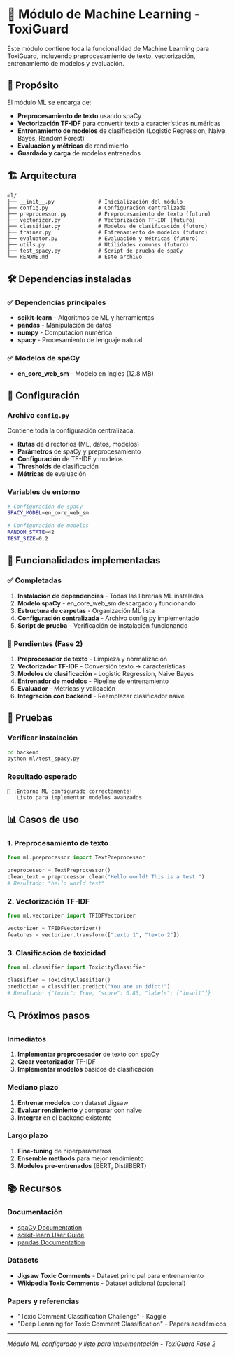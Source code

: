 # 🤖 Módulo de Machine Learning - ToxiGuard

Este módulo contiene toda la funcionalidad de Machine Learning para ToxiGuard, incluyendo preprocesamiento de texto, vectorización, entrenamiento de modelos y evaluación.

## 🎯 Propósito

El módulo ML se encarga de:

- **Preprocesamiento de texto** usando spaCy
- **Vectorización TF-IDF** para convertir texto a características numéricas
- **Entrenamiento de modelos** de clasificación (Logistic Regression, Naive Bayes, Random Forest)
- **Evaluación y métricas** de rendimiento
- **Guardado y carga** de modelos entrenados

## 🏗 Arquitectura

```
ml/
├── __init__.py              # Inicialización del módulo
├── config.py                # Configuración centralizada
├── preprocessor.py          # Preprocesamiento de texto (futuro)
├── vectorizer.py            # Vectorización TF-IDF (futuro)
├── classifier.py            # Modelos de clasificación (futuro)
├── trainer.py               # Entrenamiento de modelos (futuro)
├── evaluator.py             # Evaluación y métricas (futuro)
├── utils.py                 # Utilidades comunes (futuro)
├── test_spacy.py            # Script de prueba de spaCy
└── README.md                # Este archivo
```

## 🛠 Dependencias instaladas

### ✅ Dependencias principales

- **scikit-learn** - Algoritmos de ML y herramientas
- **pandas** - Manipulación de datos
- **numpy** - Computación numérica
- **spacy** - Procesamiento de lenguaje natural

### ✅ Modelos de spaCy

- **en_core_web_sm** - Modelo en inglés (12.8 MB)

## 🔧 Configuración

### Archivo `config.py`

Contiene toda la configuración centralizada:

- **Rutas** de directorios (ML, datos, modelos)
- **Parámetros** de spaCy y preprocesamiento
- **Configuración** de TF-IDF y modelos
- **Thresholds** de clasificación
- **Métricas** de evaluación

### Variables de entorno

```bash
# Configuración de spaCy
SPACY_MODEL=en_core_web_sm

# Configuración de modelos
RANDOM_STATE=42
TEST_SIZE=0.2
```

## 🚀 Funcionalidades implementadas

### ✅ Completadas

1. **Instalación de dependencias** - Todas las librerías ML instaladas
2. **Modelo spaCy** - en_core_web_sm descargado y funcionando
3. **Estructura de carpetas** - Organización ML lista
4. **Configuración centralizada** - Archivo config.py implementado
5. **Script de prueba** - Verificación de instalación funcionando

### 🔄 Pendientes (Fase 2)

1. **Preprocesador de texto** - Limpieza y normalización
2. **Vectorizador TF-IDF** - Conversión texto → características
3. **Modelos de clasificación** - Logistic Regression, Naive Bayes
4. **Entrenador de modelos** - Pipeline de entrenamiento
5. **Evaluador** - Métricas y validación
6. **Integración con backend** - Reemplazar clasificador naïve

## 🧪 Pruebas

### Verificar instalación

```bash
cd backend
python ml/test_spacy.py
```

### Resultado esperado

```
🎉 ¡Entorno ML configurado correctamente!
   Listo para implementar modelos avanzados
```

## 📊 Casos de uso

### 1. Preprocesamiento de texto

```python
from ml.preprocessor import TextPreprocessor

preprocessor = TextPreprocessor()
clean_text = preprocessor.clean("Hello world! This is a test.")
# Resultado: "hello world test"
```

### 2. Vectorización TF-IDF

```python
from ml.vectorizer import TFIDFVectorizer

vectorizer = TFIDFVectorizer()
features = vectorizer.transform(["texto 1", "texto 2"])
```

### 3. Clasificación de toxicidad

```python
from ml.classifier import ToxicityClassifier

classifier = ToxicityClassifier()
prediction = classifier.predict("You are an idiot!")
# Resultado: {"toxic": True, "score": 0.85, "labels": ["insult"]}
```

## 🔍 Próximos pasos

### Inmediatos

1. **Implementar preprocesador** de texto con spaCy
2. **Crear vectorizador** TF-IDF
3. **Implementar modelos** básicos de clasificación

### Mediano plazo

1. **Entrenar modelos** con dataset Jigsaw
2. **Evaluar rendimiento** y comparar con naïve
3. **Integrar** en el backend existente

### Largo plazo

1. **Fine-tuning** de hiperparámetros
2. **Ensemble methods** para mejor rendimiento
3. **Modelos pre-entrenados** (BERT, DistilBERT)

## 📚 Recursos

### Documentación

- [spaCy Documentation](https://spacy.io/usage)
- [scikit-learn User Guide](https://scikit-learn.org/stable/user_guide.html)
- [pandas Documentation](https://pandas.pydata.org/docs/)

### Datasets

- **Jigsaw Toxic Comments** - Dataset principal para entrenamiento
- **Wikipedia Toxic Comments** - Dataset adicional (opcional)

### Papers y referencias

- "Toxic Comment Classification Challenge" - Kaggle
- "Deep Learning for Toxic Comment Classification" - Papers académicos

---

_Módulo ML configurado y listo para implementación - ToxiGuard Fase 2_
